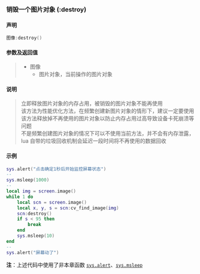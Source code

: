 ### 销毁一个图片对象 (**:destroy**)


#### 声明
```lua
图像:destroy()
```


#### 参数及返回值
> - 图像
>   - 图片对象，当前操作的图片对象


#### 说明
> 立即释放图片对象的内存占用，被销毁的图片对象不能再使用  
> 该方法为性能优化方法，在频繁创建新图片对象的情形下，建议一定要使用该方法释放掉不再使用的图片对象以防止内存占用过高导致设备卡死崩溃等问题  
> 不是频繁创建图片对象的情况下可以不使用当前方法，并不会有内存泄露，lua  自带的垃圾回收机制会延迟一段时间将不再使用的数据回收  


#### 示例  
```lua
sys.alert("点击确定1秒后开始监控屏幕状态")
--
sys.msleep(1000)
--
local img = screen.image()
while 1 do
    local scn = screen.image()
    local x, y, s = scn:cv_find_image(img)
    scn:destroy()
    if s < 95 then
        break
    end
    sys.msleep(10)
end
--
sys.alert("屏幕动了")
```
**注**：上述代码中使用了非本章函数 [`sys.alert`](/Handbook/sys/sys.alert.md)、[`sys.msleep`](/Handbook/sys/sys.msleep.md)

